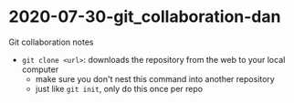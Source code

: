 # 2020-07-30-git_collaboration-dan
Git collaboration notes

- `git clone <url>`: downloads the repository from the web to your local computer
    - make sure you don't nest this command into another repository
    - just like `git init`, only do this once per repo

